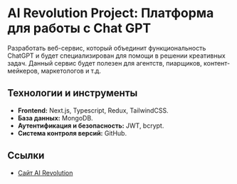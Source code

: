 # AI Revolution Project: Платформа для работы с Chat GPT

Разработать веб-сервис, который объединит функциональность ChatGPT и будет специализирован для помощи в решении креативных задач. Данный сервис будет полезен для агентств, пиарщиков, контент-мейкеров, маркетологов и т.д.

## Технологии и инструменты

- **Frontend:** Next.js, Typescript, Redux, TailwindCSS.
- **База данных:** MongoDB.
- **Аутентификация и безопасность:** JWT, bcrypt.
- **Система контроля версий:** GitHub.

## Ссылки

- [Сайт AI Revolution](https://creacraft.vercel.app/auth/login)

